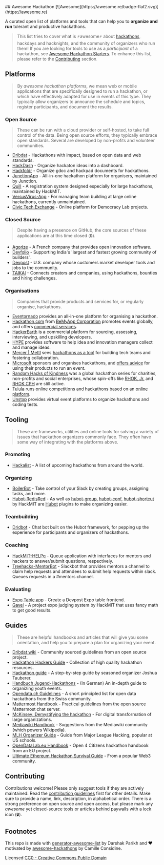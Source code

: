 <div class="github-widget" data-repo="dribdat/awesome-hackathon"></div>
## Awesome Hackathon [![Awesome](https://awesome.re/badge-flat2.svg)](https://awesome.re)

A curated open list of platforms and tools that can help you to **organize and run** tolerant and productive hackathons. 

> This list tries to cover what is ⚡️awesome⚡️ about [hackathons](https://en.wikipedia.org/wiki/Hackathon), hackdays and hacknights, and the community of organizers who run them! If you are looking for tools to use as a _participant_ of a hackathon, see [Awesome Hackathon Starters](https://github.com/geekcamp-ph/awesome-hackathon-starters). To enhance this list, please refer to the [Contributing](#Contributing) section.



## Platforms

> By _awesome hackathon platforms_, we mean web or mobile applications that are specifically designed to run a hackathon, or which have effectively adapted for use in events of this type. They typically allow organizers to announce the schedule and topics, register participants, and document the results.

### Open Source

> These can be run with a cloud provider or self-hosted, to take full control of the data. Being open source efforts, they typically embrace open standards. Several are developed by non-profits and volunteer communities.

- [Dribdat](https://github.com/dribdat/dribdat) - Hackathons with impact, based on open data and web standards.
- [HackDash](https://github.com/impronunciable/hackdash) - Organize hackaton ideas into a dashboard.
- [Hackfoldr](https://github.com/hackfoldr/hackfoldr) - Organize gdoc and hackpad documents for hackathons.
- [JunctionApp](https://github.com/hackjunction/JunctionApp) -  All-in-one hackathon platform for organisers, maintained by Junction.
- [Quill](https://github.com/techx/quill) - A registration system designed especially for large hackathons, maintained by HackMIT.
- [VersusVirus-App](https://github.com/VersusVirus-Hackathons/VersusVirus-App) - For managing team building at large online hackathons, currently unmaintained.
- [Civic Tech Exchange](https://github.com/DemocracyLab/CivicTechExchange) - Online platform for Democracy Lab projects.

### Closed Source

> Despite having a presence on GitHub, the core sources of these applications are at this time closed (🔒). 

- [Agorize](https://github.com/agorize) - A French company that provides open innovation software.
- [Devfolio](https://github.com/devfolioco) - Supporting India's 'largest and fastest growing community of builders'.
- [Devpost](https://github.com/challengepost) - U.S. company whose customers market developer tools and jobs to the community.
- [TAIKAI](https://github.com/taikai) - Connects creators and companies, using hackathons, bounties and hiring challenges.

### Organisations

> Companies that provide products and services for, or regularly organise, hackathons.

- [Eventornado](https://eventornado.com/) provides an all-in-one platform for organising a hackathon.
- [Hackathon.com](https://hackathon.com/) from [BeMyApp Corporation](https://www.bemyapp.com/organize-your-hackathon.html) promotes events globally, and offers [commercial services](https://corporate.hackathon.com/).
- [HackerEarth](https://www.hackerearth.com/) is a commercial platform for sourcing, assessing, interviewing, and upskilling developers.
- [HYPE](https://www.hypeinnovation.com/en/about) provides software to help idea and innovation managers collect and manage ideas.
- [Mercer | Mettl](https://mettl.com/about/) sees [hackathons as a tool](https://mettl.com/online-hackathons/) for building tech teams and fostering collaboration.
- [Microsoft](https://www.microsoft.com/en-us/garage/blog/category/hackathons/) sponsors and organises hackathons, and [offers advice](https://learn.microsoft.com/en-us/power-platform/guidance/adoption/hackathons) for using their products to run an event.
- [Random Hacks of Kindness](https://github.com/randomhacks) was a global hackathon series for charities, non-profits and social enterprises, whose spin-offs like [RHOK, Jr.](https://rhokjr.org/) and [RHOK CPH](https://www.rhok-cph.org/) are still active.
- [Tulula](https://tulu.la/hackathons-and-challenges) runs online competitions and hackathons based on an [online platform](https://tulula.gitbook.io/docs/setup-guide/quick-start).
- [Unstop](https://unstop.com/) provides virtual event platforms to organize hackathons and coding tests.

## Tooling

> These are frameworks, utilities and online tools for solving a variety of issues that hackathon organizers commonly face. They often have some way of integrating with the platforms above.  

### Promoting

- [Hackalist](https://github.com/Hackalist/Hackalist.github.io) -  A list of upcoming hackathons from around the world. 

### Organizing

- [BoilerBot](https://github.com/BoilerMake/boilerbot) - Take control of your Slack by creating groups, assigning tasks, and more.
- [Hubot-RedisRed](https://github.com/Detry322/hubot-redisred) - As well as [hubot-group](https://github.com/anishathalye/hubot-group), [hubot-conf](https://github.com/anishathalye/hubot-conf), [hubot-shortcut](https://github.com/anishathalye/hubot-shortcut) by HackMIT are [Hubot](https://hubot.github.com/) plugins to make organizing easier.

### Teambuilding

- [Dridbot](https://github.com/dribdat/dridbot) - Chat bot built on the Hubot framework, for pepping up the experience for participants and organizers of hackathons.

### Coaching

- [HackMIT-HELPq](https://github.com/ehzhang/helpq) - Queue application with interfaces for mentors and hackers to answer/submit questions, respectively.
- [Treehacks-MentorBot](https://github.com/TreeHacks/slack-mentorship) - Slackbot that provides mentors a channel to claim help requests and attendees to submit help requests within slack. Queues requests in a #mentors channel.

### Evaluating

- [Expo Table app](https://github.com/nealrs/expo#fork-destination-box) - Create a Devpost Expo table frontend.
- [Gavel](https://github.com/anishathalye/gavel) - A project expo judging system by HackMIT that uses fancy math to get good results.

## Guides

> These are helpful handbooks and articles that will give you some orientation, and help you to prepare a plan for organizing your event.

- [Dribdat wiki](https://github.com/dribdat/docs/wiki) - Community sourced guidelines from an open source project.
- [Hackathon Hackers Guide](https://github.com/HackathonHackers/Hackathon-Resources/blob/master/RESOURCES.md) - Collection of high quality hackathon resources.
- [Hackathon.guide](https://github.com/JoshData/hackathon.guide) - A step-by-step guide by seasoned organizer Joshua Tauberer.
- [Handbuch Jugend-Hackathons](https://handbuch.jugendhackt.de/) - (In German) An in-depth guide to organizing youth events.
- [Opendata.ch Guidelines](http://make.opendata.ch/wiki/information:rules) - A short principled list for open data hackathons from the Swiss community.
- [Mattermost Handbook](https://handbook.mattermost.com/contributors/contributors/how-to-run-a-hackathon) - Practical guidelines from the open source Mattermost chat server.
- [McKinsey: Demystifying the hackathon](https://www.mckinsey.com/capabilities/mckinsey-digital/our-insights/demystifying-the-hackathon) - For digital transformation of large organizations.
- [Mediawiki Handbook](https://www.mediawiki.org/wiki/Hackathons/Handbook) - Suggestions from the Mediawiki community (which powers Wikipedia).
- [MLH Organizer Guide](https://github.com/MLH/mlh-hackathon-organizer-guide) - Guide from Major League Hacking, popular at US schools.
- [OpenDataLab.eu Handbook](http://handbook.opendatalab.eu/) - Open 4 Citizens hackathon handbook from an EU project.
- [Ultimate Ethereum Hackathon Survival Guide](https://consensys.net/developers/ultimate-hackathon-survival-guide/) - From a popular Web3 community.

## Contributing

Contributions welcome! Please only suggest tools if they are actively maintained. Read the [contribution guidelines](https://github.com/dribdat/awesome-hackathon/blob/master/contributing.md) first for other details. Make sure to provide a name, link, description, in alphabetical order. There is a strong preference on open source and open access, but please mark any _awesome_ yet closed-source tools or articles behind paywalls with a lock icon (🔒).

## Footnotes

This repo is made with [generator-awesome-list](https://github.com/dar5hak/generator-awesome-list) by Darshak Parikh and :heart: motivated by [awesome-hackathons](https://github.com/cconsidine/awesome-hackathons) by Camille Considine.

Licensed [CC0 - Creative Commons Public Domain](https://github.com/dribdat/awesome-hackathon/blob/master/LICENSE)